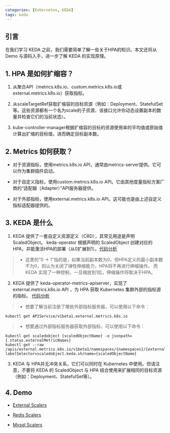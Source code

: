 ```yaml
---
categories: [Kubernetes, KEDA]
tags: keda
---
```


## 引言
在我们学习 KEDA 之前，我们需要简单了解一些关于HPA的知识。本文还将从 Demo 与源码入手，进一步了解 KEDA 的实现原理。

## 1. HPA 是如何扩缩容？

1. 从聚合API（metrics.k8s.io、custom.metrics.k8s.io或external.metrics.k8s.io）获取指标。

2. 从scaleTargetRef获取扩缩容的目标资源（例如：Deployment、StatefulSet等。这些资源都有一个名为scale的子资源，该接口允许你动态设置副本的数量并检查它们的当前状态）。 

3. kube-controller-manager根据扩缩容的目标的资源使用率的平均值或原始值计算出扩缩的目标值，进而确定目标副本数。

## 2. Metrics 如何获取？

- 对于资源指标，使用metrics.k8s.io API，通常由metrics-server提供。它可以作为集群插件启动。

- 对于自定义指标，使用custom.metrics.k8s.io API。它由其他度量指标方案厂商的“适配器（Adapter）”API服务器提供。

- 对于外部指标，使用external.metrics.k8s.io API。这可能也是由上述自定义指标适配器提供的。

## 3. KEDA 是什么

1. KEDA 提供了一套自定义资源定义（CRD），其常见用途是声明ScaledObject。
keda-operator 根据声明的 ScaledObject 创建对应的HPA，并能激活HPA的部署（从0扩展到1）。[代码分析](../keda-operator-analysis)
> * 这里的“0 -> 1”指的是，如果当前副本数为0，但HPA定义的最小副本数不为0，则认为关闭了弹性伸缩能力，HPA将不再进行伸缩操作。 而 KEDA 实现了一种控制，一旦缩放到1后，伸缩操作将取决于HPA。

2. KEDA 提供了 keda-operator-metrics-apiserver，实现了 external.metrics.k8s.io API ，为 HPA 获取 Kubernetes 集群外部的指标源的指标。 [代码分析](../keda-operator-metrics-apiserver-analysis)
> * 想要了解当前注册了哪些外部指标服务器，可以使用以下命令：
~~~
kubectl get APIService/v1beta1.external.metrics.k8s.io
~~~
> * 想要通过外部指标服务器获取外部指标，可以使用以下命令：
~~~
kubectl get scaledobject {scaledObjectName} -o jsonpath={.status.externalMetricNames}
kubectl get --raw /apis/external.metrics.k8s.io/v1beta1/namespaces/{namespaces}/{externalMetricNames}?labelSelector=scaledobject.keda.sh/name={scaledObjectName}
~~~

3. KEDA 与 HPA并无冲突关系，它们可以同时在 Kubernetes 中使用。但请注意，不要将 KEDA 的 ScaledObject 与 HPA 结合使用来扩展相同的目标资源（例如：Deployment、StatefulSet等）。

## 4. Demo

- [External Scalers](../keda-external-scaler-demo)

- [Redis Scalers](../keda-redis-scaler-demo)

- [Mysql Scalers](../keda-mysql-scaler-demo)
